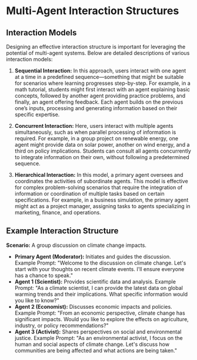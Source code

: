 # Multi-Agent Interaction Structures

## Interaction Models

Designing an effective interaction structure is important for leveraging the potential of multi-agent systems. Below are detailed descriptions of various interaction models:

1. **Sequential Interaction:** In this approach, users interact with one agent at a time in a predefined sequence—something that might be suitable for scenarios where learning progresses step-by-step. For example, in a math tutorial, students might first interact with an agent explaining basic concepts, followed by another agent providing practice problems, and finally, an agent offering feedback. Each agent builds on the previous one’s inputs, processing and generating information based on their specific expertise.

2. **Concurrent Interaction:** Here, users interact with multiple agents simultaneously, such as when parallel processing of information is required. For example, in a group project on renewable energy, one agent might provide data on solar power, another on wind energy, and a third on policy implications. Students can consult all agents concurrently to integrate information on their own, without following a predetermined sequence.

3. **Hierarchical Interaction:** In this model, a primary agent oversees and coordinates the activities of subordinate agents. This model is effective for complex problem-solving scenarios that require the integration of information or coordination of multiple tasks based on certain specifications. For example, in a business simulation, the primary agent might act as a project manager, assigning tasks to agents specializing in marketing, finance, and operations.

## Example Interaction Structure

**Scenario:** A group discussion on climate change impacts.
- **Primary Agent (Moderator):** Initiates and guides the discussion. Example Prompt: "Welcome to the discussion on climate change. Let's start with your thoughts on recent climate events. I'll ensure everyone has a chance to speak."
- **Agent 1 (Scientist):** Provides scientific data and analysis. Example Prompt: "As a climate scientist, I can provide the latest data on global warming trends and their implications. What specific information would you like to know?"
- **Agent 2 (Economist):** Discusses economic impacts and policies. Example Prompt: "From an economic perspective, climate change has significant impacts. Would you like to explore the effects on agriculture, industry, or policy recommendations?"
- **Agent 3 (Activist):** Shares perspectives on social and environmental justice. Example Prompt: "As an environmental activist, I focus on the human and social aspects of climate change. Let's discuss how communities are being affected and what actions are being taken."

